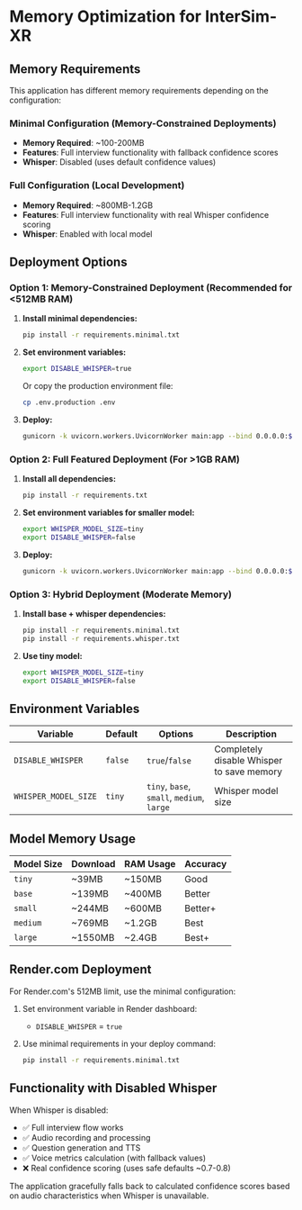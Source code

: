 # Memory Optimization for InterSim-XR

## Memory Requirements

This application has different memory requirements depending on the configuration:

### Minimal Configuration (Memory-Constrained Deployments)
- **Memory Required**: ~100-200MB
- **Features**: Full interview functionality with fallback confidence scores
- **Whisper**: Disabled (uses default confidence values)

### Full Configuration (Local Development)
- **Memory Required**: ~800MB-1.2GB
- **Features**: Full interview functionality with real Whisper confidence scoring
- **Whisper**: Enabled with local model

## Deployment Options

### Option 1: Memory-Constrained Deployment (Recommended for <512MB RAM)

1. **Install minimal dependencies:**
   ```bash
   pip install -r requirements.minimal.txt
   ```

2. **Set environment variables:**
   ```bash
   export DISABLE_WHISPER=true
   ```
   
   Or copy the production environment file:
   ```bash
   cp .env.production .env
   ```

3. **Deploy:**
   ```bash
   gunicorn -k uvicorn.workers.UvicornWorker main:app --bind 0.0.0.0:$PORT
   ```

### Option 2: Full Featured Deployment (For >1GB RAM)

1. **Install all dependencies:**
   ```bash
   pip install -r requirements.txt
   ```

2. **Set environment variables for smaller model:**
   ```bash
   export WHISPER_MODEL_SIZE=tiny
   export DISABLE_WHISPER=false
   ```

3. **Deploy:**
   ```bash
   gunicorn -k uvicorn.workers.UvicornWorker main:app --bind 0.0.0.0:$PORT
   ```

### Option 3: Hybrid Deployment (Moderate Memory)

1. **Install base + whisper dependencies:**
   ```bash
   pip install -r requirements.minimal.txt
   pip install -r requirements.whisper.txt
   ```

2. **Use tiny model:**
   ```bash
   export WHISPER_MODEL_SIZE=tiny
   export DISABLE_WHISPER=false
   ```

## Environment Variables

| Variable | Default | Options | Description |
|----------|---------|---------|-------------|
| `DISABLE_WHISPER` | `false` | `true`/`false` | Completely disable Whisper to save memory |
| `WHISPER_MODEL_SIZE` | `tiny` | `tiny`, `base`, `small`, `medium`, `large` | Whisper model size |

## Model Memory Usage

| Model Size | Download | RAM Usage | Accuracy |
|------------|----------|-----------|----------|
| `tiny` | ~39MB | ~150MB | Good |
| `base` | ~139MB | ~400MB | Better |
| `small` | ~244MB | ~600MB | Better+ |
| `medium` | ~769MB | ~1.2GB | Best |
| `large` | ~1550MB | ~2.4GB | Best+ |

## Render.com Deployment

For Render.com's 512MB limit, use the minimal configuration:

1. Set environment variable in Render dashboard:
   - `DISABLE_WHISPER` = `true`

2. Use minimal requirements in your deploy command:
   ```bash
   pip install -r requirements.minimal.txt
   ```

## Functionality with Disabled Whisper

When Whisper is disabled:
- ✅ Full interview flow works
- ✅ Audio recording and processing
- ✅ Question generation and TTS
- ✅ Voice metrics calculation (with fallback values)
- ❌ Real confidence scoring (uses safe defaults ~0.7-0.8)

The application gracefully falls back to calculated confidence scores based on audio characteristics when Whisper is unavailable.